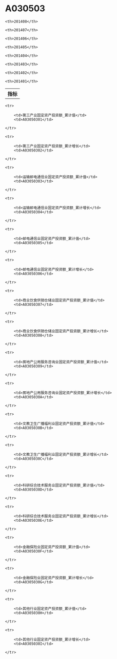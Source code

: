 A030503
======


<table>

<tr>
    <th>指标</th>
    
    <th>201408</th>
    
    <th>201407</th>
    
    <th>201406</th>
    
    <th>201405</th>
    
    <th>201404</th>
    
    <th>201403</th>
    
    <th>201402</th>
    
    <th>201401</th>
    
</tr>



</table>

<table>
    
    <tr>

        <td>第三产业固定资产投资额_累计值</td>
        <td>A03050301</td>

    </tr>
    
    <tr>

        <td>第三产业固定资产投资额_累计增长</td>
        <td>A03050302</td>

    </tr>
    
    <tr>

        <td>运输邮电通信业固定资产投资额_累计值</td>
        <td>A03050303</td>

    </tr>
    
    <tr>

        <td>运输邮电通信业固定资产投资额_累计增长</td>
        <td>A03050304</td>

    </tr>
    
    <tr>

        <td>邮电通信业固定资产投资额_累计值</td>
        <td>A03050305</td>

    </tr>
    
    <tr>

        <td>邮电通信业固定资产投资额_累计增长</td>
        <td>A03050306</td>

    </tr>
    
    <tr>

        <td>商业饮食供销仓储业固定资产投资额_累计值</td>
        <td>A03050307</td>

    </tr>
    
    <tr>

        <td>商业饮食供销仓储业固定资产投资额_累计增长</td>
        <td>A03050308</td>

    </tr>
    
    <tr>

        <td>房地产公用服务咨询业固定资产投资额_累计值</td>
        <td>A03050309</td>

    </tr>
    
    <tr>

        <td>房地产公用服务咨询业固定资产投资额_累计增长</td>
        <td>A0305030A</td>

    </tr>
    
    <tr>

        <td>文教卫生广播福利业固定资产投资额_累计值</td>
        <td>A0305030B</td>

    </tr>
    
    <tr>

        <td>文教卫生广播福利业固定资产投资额_累计增长</td>
        <td>A0305030C</td>

    </tr>
    
    <tr>

        <td>科研综合技术服务业固定资产投资额_累计值</td>
        <td>A0305030D</td>

    </tr>
    
    <tr>

        <td>科研综合技术服务业固定资产投资额_累计增长</td>
        <td>A0305030E</td>

    </tr>
    
    <tr>

        <td>金融保险业固定资产投资额_累计值</td>
        <td>A0305030F</td>

    </tr>
    
    <tr>

        <td>金融保险业固定资产投资额_累计增长</td>
        <td>A0305030G</td>

    </tr>
    
    <tr>

        <td>其他行业固定资产投资额_累计值</td>
        <td>A0305030H</td>

    </tr>
    
    <tr>

        <td>其他行业固定资产投资额_累计增长</td>
        <td>A0305030I</td>

    </tr>
    
</table>